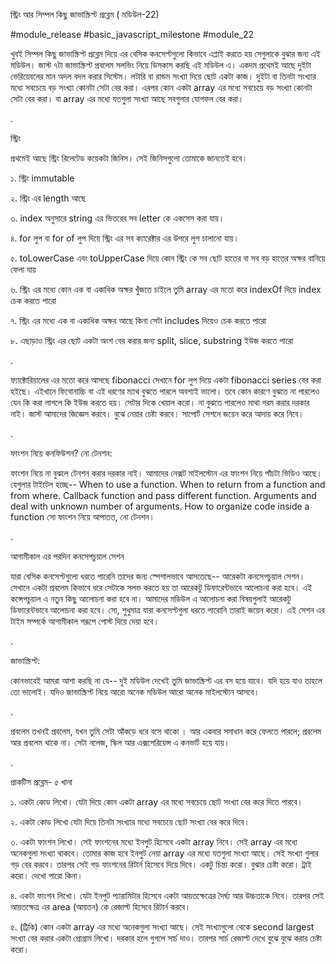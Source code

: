 স্ট্রিং আর সিম্পল কিছু জাভাস্ক্রিপ্ট প্রব্লেম ( মডিউল-22)

#module_release #basic_javascript_milestone #module_22

খুবই সিম্পল কিছু জাভাস্ক্রিপ্ট প্রব্লেম দিয়ে এর বেসিক কনসেপ্টগুলো কিভাবে এপ্লাই করতে হয় সেগুলাকে বুঝার জন্য এই মডিউল। জাস্ট ৭টা জাভাস্ক্রিপ্ট প্রবলেম সলভিং নিয়ে ডিসকাস করছি এই মডিউল এ। একদম প্রথেমই আছে দুইটা ভেরিয়েবলের মান অদল বদল করার সিস্টেম। লটারি বা রান্ডম সংখ্যা দিয়ে ছোট একটা কাজ। দুইটা বা তিনটা সংখ্যার মধ্যে সবচেয়ে বড় সংখ্যা কোনটা সেটা বের করা। এরপর কোন একটা array এর মধ্যে সবচেয়ে বড় সংখ্যা কোনটা সেটা বের করা। বা array এর মধ্যে যতগুলা সংখ্যা আছে সবগুলার যোগফল বের করা।

.

স্ট্রিং

প্রথমেই আছে স্ট্রিং রিলেটেড কয়েকটা জিনিস। সেই জিনিসগুলো তোমাকে জানতেই হবে।

১. স্ট্রিং immutable

২. স্ট্রিং এর length আছে

৩. index অনুসারে string এর ভিতরের সব letter কে একসেস করা যায়।

৪. for লুপ বা for of লুপ দিয়ে স্ট্রিং এর সব ক্যারেক্টার এর উপরে লুপ চালানো যায়।

৫. toLowerCase এবং toUpperCase দিয়ে কোন স্ট্রিং কে সব ছোট হাতের বা সব বড় হাতের অক্ষর বানিয়ে ফেলা যায়

৬. স্ট্রিং এর মধ্যে কোন এক বা একাধিক অক্ষর খুঁজতে চাইলে তুমি array এর মতো করে indexOf দিয়ে index চেক করতে পারো

৭. স্ট্রিং এর মধ্যে এক বা একাধিক অক্ষর আছে কিনা সেটা includes দিয়েও চেক করতে পারো

৮. এছাড়াও স্ট্রিং এর ছোট একটা অংশ বের করার জন্য split, slice, substring ইউজ করতে পারো

.

ফ্যাক্টোরিয়ালের এর মতো করে আসছে fibonacci সেখানে for লুপ দিয়ে একটা fibonacci series বের করা হইছে। এইখানে ফিবোনাচ্চি বা এই ধরণের ম্যাথ বুঝতে পারলে অবশ্যই ভালো। তবে কোন কারণে বুঝতে না পারলেও যেন কি করা লাগলে কি ইউজ করতে হয়। সেটার দিকে খেয়াল করো। না বুঝতে পারলেও মাথা গরম করার দরকার নাই। জাস্ট আমাদের জিজ্ঞেস করবে। বুঝে নেয়ার চেষ্টা করবে। সাপোর্ট সেশনে জয়েন করে আদায় করে নিবে।

.

ফাংশন নিয়ে কনফিউশন? নো টেনশন:

ফাংশন নিয়ে না বুঝলে টেনশন করার দরকার নাই। আমাদের নেক্সট মাইলস্টোন এর ফাংশন নিয়ে পাঁচটা ভিডিও আছে। যেগুলার টাইটেল হচ্ছে-- When to use a function. When to return from a function and from where. Callback function and pass different function. Arguments and deal with unknown number of arguments. How to organize code inside a function সো ফাংশন নিয়ে আপাতত, নো টেনশন।

.

আগামীকাল এর পরদিন কনসেপচুয়াল সেশন

যারা বেসিক কনসেপ্টগুলো ধরতে পারেনি তাদের জন্য স্পেশালভাবে আসতেছে-- আরেকটা কনসেপচুয়াল সেশন। সেখানে একটা প্রবলেম কিভাবে ধরে সেটাকে সলভ করতে হয় তা আরেকটু ডিফারেন্টভাবে আলোচনা করা হবে। এই কন্সেপচুয়াল এ নতুন কিছু আলোচনা করা হবে না। আমাদের মডিউল এ আলোচনা করা বিষয়গুলাই আরেকটু ডিফারেন্টভাবে আলোচনা করা হবে। সো, শুধুমাত্র যারা কনসেপ্টগুলা ধরতে পারোনি তারাই জয়েন করো। এই সেশন এর টাইম সম্পর্কে আগামীকাল গরূপে পোস্ট দিয়ে দেয়া হবে।

.

জাভাস্ক্রিপ্ট:

কোনভাবেই আমরা আশা করছি না যে-- দুই মডিউল দেখেই তুমি জাভাস্ক্রিপ্ট এর বস হয়ে যাবে। যদি হয়ে যাও তাহলে তো ভালোই। যদিও জাভাস্ক্রিপ্ট নিয়ে আরো অনেক মডিউল আরো অনেক মাইলস্টোন আসবে।

.

প্রবলেম তখনই প্রবলেম, যখন তুমি সেটা আঁকড়ে ধরে বসে থাকো । আর একবার সমাধান করে ফেলতে পারলে; প্রবলেম আর প্রবলেম থাকে না। সেটা নলেজ, স্কিল আর এক্সপেরিয়েন্স এ কনভার্ট হয়ে যায়।

.

প্রাকটিস প্রব্লেম- ৫ খানা

১. একটা কোড লিখো। যেটা দিয়ে কোন একটা array এর মধ্যে সবচেয়ে ছোট সংখ্যা বের করে দিতে পারবে।

২. একটা কোড লিখো যেটা দিয়ে তিনটা সংখ্যার মধ্যে সবচেয়ে ছোট সংখ্যা বের করে দিবে।

৩. একটা ফাংশন লিখো। সেই ফাংশনের মধ্যে ইনপুট হিসেবে একটা array নিবে। সেই array এর মধ্যে অনেকগুলা সংখ্যা থাকবে। তোমার কাজ হবে ইনপুট নেয়া array এর মধ্যে যতগুলা সংখ্যা আছে। সেই সংখ্যা গুলার গড় বের করবে। তারপর সেই গড় ফাংশনের রিটার্ন হিসেবে দিয়ে দিবে। একটু চিন্তা করো। বুঝার চেষ্টা করো। ট্রাই করো। দেখো পারো কিনা।

৪. একটা ফাংশন লিখো। যেটা ইনপুট প্যারামিটার হিসেবে একটা আয়তক্ষেত্রের দৈর্ঘ্য আর উচ্চতাকে নিবে। তারপর সেই আয়তক্ষেত্র এর area (আয়তন) কে রেজাল্ট হিসেবে রিটার্ন করবে।

৫. (ট্রিকি) কোন একটা array এর মধ্যে অনেকগুলা সংখ্যা আছে। সেই সংখ্যাগুলো থেকে second largest সংখ্যা বের করার একটা প্রোগ্রাম লিখো। দরকার হলে গুগলে সার্চ দাও। তারপর সার্চ রেজাল্ট দেখে বুঝে বুঝে করার চেষ্টা করো।
